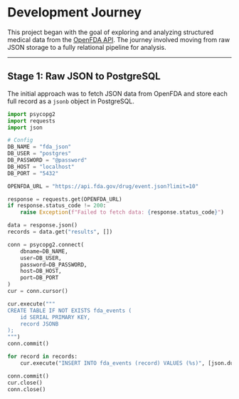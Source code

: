 # Development Journey

This project began with the goal of exploring and analyzing structured medical data from the [OpenFDA API](https://open.fda.gov/apis/drug/event/). The journey involved moving from raw JSON storage to a fully relational pipeline for analysis.

---

## Stage 1: Raw JSON to PostgreSQL

The initial approach was to fetch JSON data from OpenFDA and store each full record as a `jsonb` object in PostgreSQL.

```python
import psycopg2
import requests
import json

# Config
DB_NAME = "fda_json"
DB_USER = "postgres"
DB_PASSWORD = "@password"
DB_HOST = "localhost"
DB_PORT = "5432"

OPENFDA_URL = "https://api.fda.gov/drug/event.json?limit=10"

response = requests.get(OPENFDA_URL)
if response.status_code != 200:
    raise Exception(f"Failed to fetch data: {response.status_code}")

data = response.json()
records = data.get("results", [])

conn = psycopg2.connect(
    dbname=DB_NAME,
    user=DB_USER,
    password=DB_PASSWORD,
    host=DB_HOST,
    port=DB_PORT
)
cur = conn.cursor()

cur.execute("""
CREATE TABLE IF NOT EXISTS fda_events (
    id SERIAL PRIMARY KEY,
    record JSONB
);
""")
conn.commit()

for record in records:
    cur.execute("INSERT INTO fda_events (record) VALUES (%s)", [json.dumps(record)])

conn.commit()
cur.close()
conn.close()
